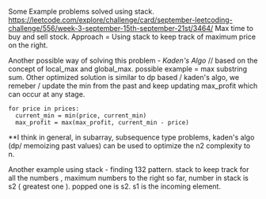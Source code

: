 Some Example problems solved using stack.
https://leetcode.com/explore/challenge/card/september-leetcoding-challenge/556/week-3-september-15th-september-21st/3464/
Max time to buy and sell stock.
Approach = Using stack to keep track of maximum price on the right.

Another possible way of solving this problem - 
_Kaden's Algo_  // based on the concept of local_max and global_max. possible example = max substring sum.
Other optimized solution is similar to dp based / kaden's algo, we remeber / update the min from the past and keep updating max_profit which can occur at any stage.
```
for price in prices:
  current_min = min(price, current_min)
  max_profit = max(max_profit, current_min - price)
```
**I think in general, in subarray, subsequence type problems, kaden's algo (dp/ memoizing past values) can be used to optimize the n2 complexity to n.

Another example using stack - finding 132 pattern.
stack to keep track for all the numbers , maximum numbers to the right so far, number in stack is s2 ( greatest one ). popped one is s2. s1 is the incoming element.
